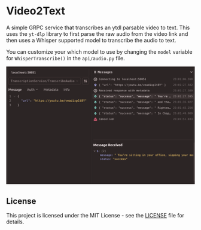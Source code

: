 # Video2Text

A simple GRPC service that transcribes an ytdl parsable video to text.
This uses the `yt-dlp` library to first parse the raw audio from the video link and then uses a
Whisper supported model to transcribe the audio to text.

You can customize your which model to use by changing the `model` variable for `WhisperTranscribe()`
in the `api/audio.py` file.

![Example](assets/example.png)

## License

This project is licensed under the MIT License - see the [LICENSE](LICENSE) file for details.
